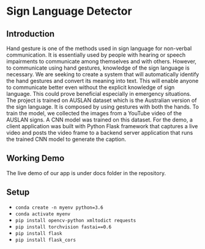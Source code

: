 # Sign Language Detector

## Introduction

Hand gesture is one of the methods used in sign language for non-verbal communication. It is essentially used by people with hearing or speech impairments to communicate among themselves and with others. However, to communicate using hand gestures, knowledge of the sign language is necessary. We are seeking to create a system that will automatically identify the hand gestures and convert its meaning into text. This will enable anyone to communicate better even without the explicit knowledge of sign language. This could prove beneficial especially in emergency situations. The project is trained on AUSLAN dataset which is the Australian version of the sign language. It is composed by using gestures with both the hands. To train the model, we collected the images from a YouTube video of the AUSLAN signs. A CNN model was trained on this dataset. For the demo, a client application was built with Python Flask framework that captures a live video and posts the video frame to a backend server application that runs the trained CNN model to generate the caption.

## Working Demo

The live demo of our app is under docs folder in the repository.

## Setup

-   `conda create -n myenv python=3.6`
-   `conda activate myenv`
-   `pip install opencv-python xmltodict requests`
-   `pip install torchvision fastai==0.6`
-   `pip install flask`
-   `pip install flask_cors`
